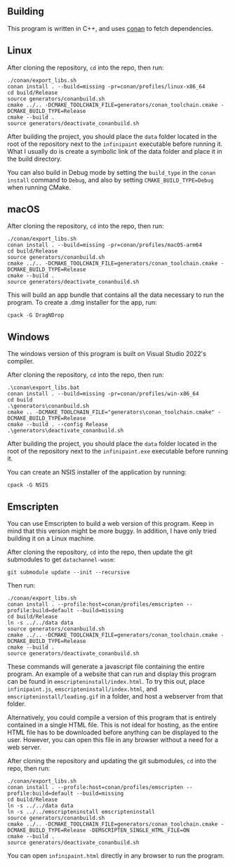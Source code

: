 ## Building
This program is written in C++, and uses [conan](https://conan.io) to fetch dependencies.
## Linux
After cloning the repository, `cd` into the repo, then run:
```
./conan/export_libs.sh
conan install . --build=missing -pr=conan/profiles/linux-x86_64
cd build/Release
source generators/conanbuild.sh
cmake ../.. -DCMAKE_TOOLCHAIN_FILE=generators/conan_toolchain.cmake -DCMAKE_BUILD_TYPE=Release
cmake --build .
source generators/deactivate_conanbuild.sh
```
After building the project, you should place the `data` folder located in the root of the repository next to the `infinipaint` executable before running it. What I usually do is create a symbolic link of the data folder and place it in the build directory.

You can also build in Debug mode by setting the `build_type` in the `conan install` command to `Debug`, and also by setting `CMAKE_BUILD_TYPE=Debug` when running CMake.
## macOS
After cloning the repository, `cd` into the repo, then run:
```
./conan/export_libs.sh
conan install . --build=missing -pr=conan/profiles/macOS-arm64
cd build/Release
source generators/conanbuild.sh
cmake ../.. -DCMAKE_TOOLCHAIN_FILE=generators/conan_toolchain.cmake -DCMAKE_BUILD_TYPE=Release
cmake --build .
source generators/deactivate_conanbuild.sh
```
This will build an app bundle that contains all the data necessary to run the program. To create a .dmg installer for the app, run:
```
cpack -G DragNDrop
```
## Windows
The windows version of this program is built on Visual Studio 2022's compiler.

After cloning the repository, `cd` into the repo, then run:
```
.\conan\export_libs.bat
conan install . --build=missing -pr=conan/profiles/win-x86_64
cd build
.\generators\conanbuild.sh
cmake .. -DCMAKE_TOOLCHAIN_FILE="generators\conan_toolchain.cmake" -DCMAKE_BUILD_TYPE=Release
cmake --build . --config Release
.\generators\deactivate_conanbuild.sh
```
After building the project, you should place the `data` folder located in the root of the repository next to the `infinipaint.exe` executable before running it.

You can create an NSIS installer of the application by running:
```
cpack -G NSIS
```
## Emscripten
You can use Emscripten to build a web version of this program. Keep in mind that this version might be more buggy. In addition, I have only tried building it on a Linux machine.

After cloning the repository, `cd` into the repo, then update the git submodules to get `datachannel-wasm`:
```
git submodule update --init --recursive
```
Then run:
```
./conan/export_libs.sh
conan install . --profile:host=conan/profiles/emscripten --profile:build=default --build=missing
cd build/Release
ln -s ../../data data
source generators/conanbuild.sh
cmake ../.. -DCMAKE_TOOLCHAIN_FILE=generators/conan_toolchain.cmake -DCMAKE_BUILD_TYPE=Release
cmake --build .
source generators/deactivate_conanbuild.sh
```
These commands will generate a javascript file containing the entire program. An example of a website that can run and display this program can be found in `emscripteninstall/index.html`. To try this out, place `infinipaint.js`, `emscripteninstall/index.html`, and `emscripteninstall/loading.gif` in a folder, and host a webserver from that folder.

Alternatively, you could compile a version of this program that is entirely contained in a single HTML file. This is not ideal for hosting, as the entire HTML file has to be downloaded before anything can be displayed to the user. However, you can open this file in any browser without a need for a web server.

After cloning the repository and updating the git submodules, `cd` into the repo, then run:
```
./conan/export_libs.sh
conan install . --profile:host=conan/profiles/emscripten --profile:build=default --build=missing
cd build/Release
ln -s ../../data data
ln -s ../../emscripteninstall emscripteninstall
source generators/conanbuild.sh
cmake ../.. -DCMAKE_TOOLCHAIN_FILE=generators/conan_toolchain.cmake -DCMAKE_BUILD_TYPE=Release -DEMSCRIPTEN_SINGLE_HTML_FILE=ON
cmake --build .
source generators/deactivate_conanbuild.sh
```
You can open `infinipaint.html` directly in any browser to run the program.
